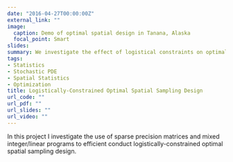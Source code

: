 ```yaml
---
date: "2016-04-27T00:00:00Z"
external_link: ""
image:
  caption: Demo of optimal spatial design in Tanana, Alaska
  focal_point: Smart
slides: 
summary: We investigate the effect of logistical constraints on optimal spatial sampling design. 
tags:
- Statistics
- Stochastic PDE
- Spatial Statistics
- Optimization
title: Logistically-Constrained Optimal Spatial Sampling Design
url_code: ""
url_pdf: ""
url_slides: ""
url_video: ""
---
```


In this project I investigate the use of sparse precision matrices and mixed integer/linear programs to efficient conduct logistically-constrained optimal spatial sampling design. 
